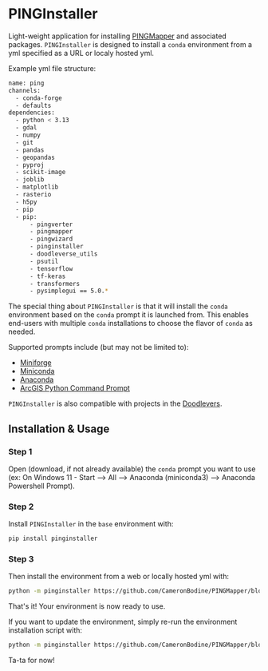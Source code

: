 # PINGInstaller
Light-weight application for installing [PINGMapper](https://github.com/CameronBodine/PINGMapper) and associated packages. `PINGInstaller` is designed to install a `conda` environment from a yml specified as a URL or localy hosted yml.

Example yml file structure:

```bash
name: ping
channels:
  - conda-forge
  - defaults
dependencies:
  - python < 3.13
  - gdal
  - numpy
  - git
  - pandas
  - geopandas
  - pyproj
  - scikit-image
  - joblib
  - matplotlib
  - rasterio
  - h5py
  - pip
  - pip:
      - pingverter
      - pingmapper
      - pingwizard
      - pinginstaller
      - doodleverse_utils
      - psutil
      - tensorflow
      - tf-keras
      - transformers
      - pysimplegui == 5.0.*
```

The special thing about `PINGInstaller` is that it will install the `conda` environment based on the `conda` prompt it is launched from. This enables end-users with multiple `conda` installations to choose the flavor of `conda` as needed. 

Supported prompts include (but may not be limited to):

- [Miniforge](https://conda-forge.org/download/)
- [Miniconda](https://docs.anaconda.com/miniconda/install/)
- [Anaconda](https://www.anaconda.com/download)
- [ArcGIS Python Command Prompt](https://pro.arcgis.com/en/pro-app/3.3/arcpy/get-started/installing-python-for-arcgis-pro.htm)

`PINGInstaller` is also compatible with projects in the [Doodlevers](https://github.com/settings/organizations).

## Installation & Usage

### Step 1

Open (download, if not already available) the `conda` prompt you want to use (ex: On Windows 11 - Start --> All --> Anaconda (miniconda3) --> Anaconda Powershell Prompt).

### Step 2

Install `PINGInstaller` in the `base` environment with:

```bash
pip install pinginstaller
```

### Step 3

Then install the environment from a web or locally hosted yml with:

```bash
python -m pinginstaller https://github.com/CameronBodine/PINGMapper/blob/main/conda/PINGMapper.yml
```

That's it! Your environment is now ready to use.

If you want to update the environment, simply re-run the environment installation script with:

```bash
python -m pinginstaller https://github.com/CameronBodine/PINGMapper/blob/main/conda/PINGMapper.yml
```

Ta-ta for now!

